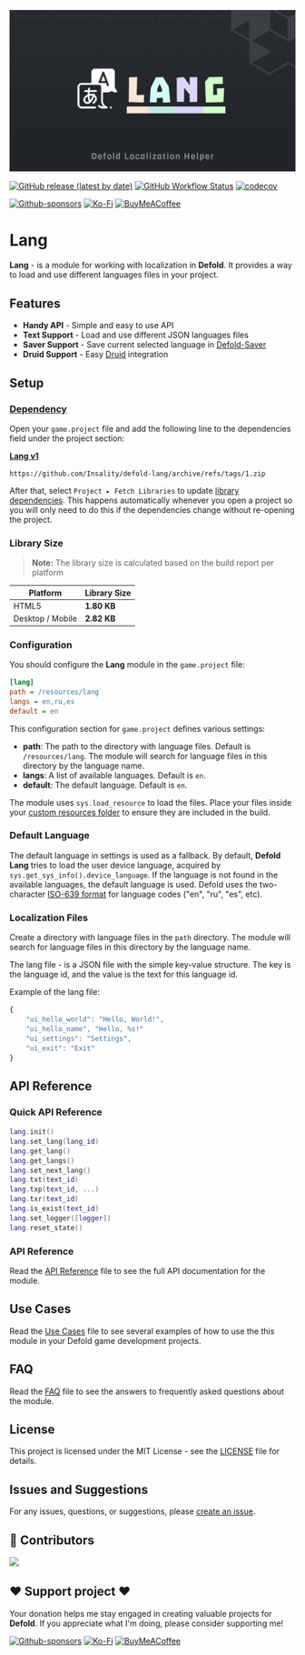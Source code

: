 ![](media/logo.png)

[![GitHub release (latest by date)](https://img.shields.io/github/v/tag/insality/defold-lang?style=for-the-badge&label=Release)](https://github.com/Insality/defold-lang/tags)
[![GitHub Workflow Status](https://img.shields.io/github/actions/workflow/status/insality/defold-lang/ci_workflow.yml?style=for-the-badge)](https://github.com/Insality/defold-lang/actions)
[![codecov](https://img.shields.io/codecov/c/github/Insality/defold-lang?style=for-the-badge)](https://codecov.io/gh/Insality/defold-lang)

[![Github-sponsors](https://img.shields.io/badge/sponsor-30363D?style=for-the-badge&logo=GitHub-Sponsors&logoColor=#EA4AAA)](https://github.com/sponsors/insality) [![Ko-Fi](https://img.shields.io/badge/Ko--fi-F16061?style=for-the-badge&logo=ko-fi&logoColor=white)](https://ko-fi.com/insality) [![BuyMeACoffee](https://img.shields.io/badge/Buy%20Me%20a%20Coffee-ffdd00?style=for-the-badge&logo=buy-me-a-coffee&logoColor=black)](https://www.buymeacoffee.com/insality)

# Lang

**Lang** - is a module for working with localization in **Defold**. It provides a way to load and use different languages files in your project.

## Features

- **Handy API** - Simple and easy to use API
- **Text Support** - Load and use different JSON languages files
- **Saver Support** - Save current selected language in [Defold-Saver](https://github.com/Insality/defold-saver)
- **Druid Support** - Easy [Druid](https://github.com/Insality/druid) integration

## Setup

### [Dependency](https://www.defold.com/manuals/libraries/)

Open your `game.project` file and add the following line to the dependencies field under the project section:

**[Lang v1](https://github.com/Insality/defold-lang/archive/refs/tags/1.zip)**

```
https://github.com/Insality/defold-lang/archive/refs/tags/1.zip
```

After that, select `Project ▸ Fetch Libraries` to update [library dependencies]((https://defold.com/manuals/libraries/#setting-up-library-dependencies)). This happens automatically whenever you open a project so you will only need to do this if the dependencies change without re-opening the project.

### Library Size

> **Note:** The library size is calculated based on the build report per platform

| Platform         | Library Size |
| ---------------- | ------------ |
| HTML5            | **1.80 KB**  |
| Desktop / Mobile | **2.82 KB**  |


### Configuration

You should configure the **Lang** module in the `game.project` file:

```ini
[lang]
path = /resources/lang
langs = en,ru,es
default = en
```

This configuration section for `game.project` defines various settings:

- **path**: The path to the directory with language files. Default is `/resources/lang`. The module will search for language files in this directory by the language name.
- **langs**: A list of available languages. Default is `en`.
- **default**: The default language. Default is `en`.

The module uses `sys.load_resource` to load the files. Place your files inside your [custom resources folder](https://defold.com/manuals/project-settings/#custom-resources) to ensure they are included in the build.


### Default Language

The default language in settings is used as a fallback. By default, **Defold Lang** tries to load the user device language, acquired by `sys.get_sys_info().device_language`. If the language is not found in the available languages, the default language is used. Defold uses the two-character [ISO-639 format](https://en.wikipedia.org/wiki/List_of_ISO_639_language_codes) for language codes ("en", "ru", "es", etc).


### Localization Files

Create a directory with language files in the `path` directory. The module will search for language files in this directory by the language name.

The lang file - is a JSON file with the simple key-value structure. The key is the language id, and the value is the text for this language id.

Example of the lang file:

```js
{
	"ui_hello_world": "Hello, World!",
	"ui_hello_name", "Hello, %s!"
	"ui_settings": "Settings",
	"ui_exit": "Exit"
}
```


## API Reference

### Quick API Reference

```lua
lang.init()
lang.set_lang(lang_id)
lang.get_lang()
lang.get_langs()
lang.set_next_lang()
lang.txt(text_id)
lang.txp(text_id, ...)
lang.txr(text_id)
lang.is_exist(text_id)
lang.set_logger([logger])
lang.reset_state()
```

### API Reference

Read the [API Reference](API_REFERENCE.md) file to see the full API documentation for the module.


## Use Cases

Read the [Use Cases](USE_CASES.md) file to see several examples of how to use the this module in your Defold game development projects.


## FAQ

Read the [FAQ](FAQ.md) file to see the answers to frequently asked questions about the module.


## License

This project is licensed under the MIT License - see the [LICENSE](LICENSE) file for details.


## Issues and Suggestions

For any issues, questions, or suggestions, please [create an issue](https://github.com/Insality/defold-lang/issues).


## 👏 Contributors

<a href="https://github.com/Insality/defold-lang/graphs/contributors">
  <img src="https://contributors-img.web.app/image?repo=insality/defold-lang"/>
</a>


## ❤️ Support project ❤️

Your donation helps me stay engaged in creating valuable projects for **Defold**. If you appreciate what I'm doing, please consider supporting me!

[![Github-sponsors](https://img.shields.io/badge/sponsor-30363D?style=for-the-badge&logo=GitHub-Sponsors&logoColor=#EA4AAA)](https://github.com/sponsors/insality) [![Ko-Fi](https://img.shields.io/badge/Ko--fi-F16061?style=for-the-badge&logo=ko-fi&logoColor=white)](https://ko-fi.com/insality) [![BuyMeACoffee](https://img.shields.io/badge/Buy%20Me%20a%20Coffee-ffdd00?style=for-the-badge&logo=buy-me-a-coffee&logoColor=black)](https://www.buymeacoffee.com/insality)
